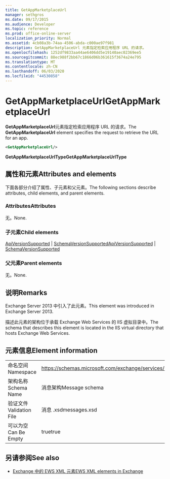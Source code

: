 ```yaml
---
title: GetAppMarketplaceUrl
manager: sethgros
ms.date: 09/17/2015
ms.audience: Developer
ms.topic: reference
ms.prod: office-online-server
localization_priority: Normal
ms.assetid: 4cb08a3b-74aa-4506-abda-c000ae97f981
description: GetAppMarketplaceUrl 元素指定检索应用程序 URL 的请求。
ms.openlocfilehash: 1252df9833aa44ae6406dd5e19140aec02369ee5
ms.sourcegitcommit: 88ec988f2bb67c1866d06b361615f3674a24e795
ms.translationtype: MT
ms.contentlocale: zh-CN
ms.lasthandoff: 06/03/2020
ms.locfileid: "44530858"
---
```

# <a name="getappmarketplaceurl"></a><span data-ttu-id="c726f-103">GetAppMarketplaceUrl</span><span class="sxs-lookup"><span data-stu-id="c726f-103">GetAppMarketplaceUrl</span></span>

<span data-ttu-id="c726f-104">**GetAppMarketplaceUrl**元素指定检索应用程序 URL 的请求。</span><span class="sxs-lookup"><span data-stu-id="c726f-104">The **GetAppMarketplaceUrl** element specifies the request to retrieve the URL for an app.</span></span> 
  
```XML
<GetAppMarketplaceUrl/>
```

 <span data-ttu-id="c726f-105">**GetAppMarketplaceUrlType**</span><span class="sxs-lookup"><span data-stu-id="c726f-105">**GetAppMarketplaceUrlType**</span></span>
## <a name="attributes-and-elements"></a><span data-ttu-id="c726f-106">属性和元素</span><span class="sxs-lookup"><span data-stu-id="c726f-106">Attributes and elements</span></span>

<span data-ttu-id="c726f-107">下面各部分介绍了属性、子元素和父元素。</span><span class="sxs-lookup"><span data-stu-id="c726f-107">The following sections describe attributes, child elements, and parent elements.</span></span>
  
### <a name="attributes"></a><span data-ttu-id="c726f-108">Attributes</span><span class="sxs-lookup"><span data-stu-id="c726f-108">Attributes</span></span>

<span data-ttu-id="c726f-109">无。</span><span class="sxs-lookup"><span data-stu-id="c726f-109">None.</span></span>
  
### <a name="child-elements"></a><span data-ttu-id="c726f-110">子元素</span><span class="sxs-lookup"><span data-stu-id="c726f-110">Child elements</span></span>

<span data-ttu-id="c726f-111">[ApiVersionSupported](apiversionsupported.md)  | [SchemaVersionSupported](schemaversionsupported.md)</span><span class="sxs-lookup"><span data-stu-id="c726f-111">[ApiVersionSupported](apiversionsupported.md) | [SchemaVersionSupported](schemaversionsupported.md)</span></span>
  
### <a name="parent-elements"></a><span data-ttu-id="c726f-112">父元素</span><span class="sxs-lookup"><span data-stu-id="c726f-112">Parent elements</span></span>

<span data-ttu-id="c726f-113">无。</span><span class="sxs-lookup"><span data-stu-id="c726f-113">None.</span></span>
  
## <a name="remarks"></a><span data-ttu-id="c726f-114">说明</span><span class="sxs-lookup"><span data-stu-id="c726f-114">Remarks</span></span>

<span data-ttu-id="c726f-115">Exchange Server 2013 中引入了此元素。</span><span class="sxs-lookup"><span data-stu-id="c726f-115">This element was introduced in Exchange Server 2013.</span></span>
  
<span data-ttu-id="c726f-116">描述此元素的架构位于承载 Exchange Web Services 的 IIS 虚拟目录中。</span><span class="sxs-lookup"><span data-stu-id="c726f-116">The schema that describes this element is located in the IIS virtual directory that hosts Exchange Web Services.</span></span>
  
## <a name="element-information"></a><span data-ttu-id="c726f-117">元素信息</span><span class="sxs-lookup"><span data-stu-id="c726f-117">Element information</span></span>

|||
|:-----|:-----|
|<span data-ttu-id="c726f-118">命名空间</span><span class="sxs-lookup"><span data-stu-id="c726f-118">Namespace</span></span>  <br/> |https://schemas.microsoft.com/exchange/services/2006/messages  <br/> |
|<span data-ttu-id="c726f-119">架构名称</span><span class="sxs-lookup"><span data-stu-id="c726f-119">Schema Name</span></span>  <br/> |<span data-ttu-id="c726f-120">消息架构</span><span class="sxs-lookup"><span data-stu-id="c726f-120">Message schema</span></span>  <br/> |
|<span data-ttu-id="c726f-121">验证文件</span><span class="sxs-lookup"><span data-stu-id="c726f-121">Validation File</span></span>  <br/> |<span data-ttu-id="c726f-122">消息 .xsd</span><span class="sxs-lookup"><span data-stu-id="c726f-122">messages.xsd</span></span>  <br/> |
|<span data-ttu-id="c726f-123">可以为空</span><span class="sxs-lookup"><span data-stu-id="c726f-123">Can Be Empty</span></span>  <br/> |<span data-ttu-id="c726f-124">true</span><span class="sxs-lookup"><span data-stu-id="c726f-124">true</span></span>  <br/> |
   
## <a name="see-also"></a><span data-ttu-id="c726f-125">另请参阅</span><span class="sxs-lookup"><span data-stu-id="c726f-125">See also</span></span>



- [<span data-ttu-id="c726f-126">Exchange 中的 EWS XML 元素</span><span class="sxs-lookup"><span data-stu-id="c726f-126">EWS XML elements in Exchange</span></span>](ews-xml-elements-in-exchange.md)

